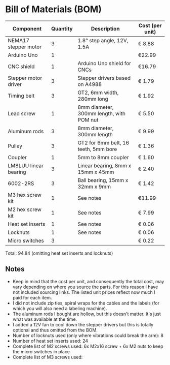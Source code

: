 # Bill of Materials (BOM)

| Component             | Quantity | Description                              | Cost (per unit) |
|-----------------------|----------|------------------------------------------|-----------------|
| NEMA17 stepper motor  | 3        | 1.8° step angle, 12V, 1.5A               | € 8.88          |
| Arduino Uno           | 1        |                                          | €22.99          |
| CNC shield            | 1        | Arduino Uno shield for CNCs              | €16.79          |
| Stepper motor driver  | 3        | Stepper drivers based on A4988           | € 1.79          |
| Timing belt           | 3        | GT2, 6mm width, 280mm long               | € 1.92          |
| Lead screw            | 1        | 8mm diameter, 300mm length, with POM nut | € 5.50          |
| Aluminum rods         | 3        | 8mm diameter, 300mm length               | € 9.99          |
| Pulley                | 3        | GT2 for 6mm belt, 16 teeth, 5mm bore     | € 1.36          |
| Coupler               | 1        | 5mm to 8mm coupler                       | € 1.60          |
| LM8LUU linear bearing | 3        | Linear bearing, 8mm x 15mm x 45mm        | € 2.40          |
| 6002-2RS              | 3        | Ball bearing, 15mm x 32mm x 9mm          | € 1.42          |
| M3 hex screw kit      | 1        | See notes                                | €11.99          |
| M2 hex screw kit      | 1        | See notes                                | € 7.99          |
| Heat set inserts      | 1        | See notes                                | € 0.06          |
| Locknuts              | 1        | See notes                                | € 0.06          |
| Micro switches        | 3        |                                          | € 0.22          |

Total: 94.84 (omitting heat set inserts and locknuts)

## Notes

- Keep in mind that the cost per unit, and consequently the total cost, may vary depending on where you source the parts. For this reason I have not included sourcing links. The listed unit prices reflect now much I paid for each item.
- I did not include zip ties, spiral wraps for the cables and the labels (for which you will also need a labeling machine).
- The aluminum rods I bought are hollow, but this doesn't matter. It's just what was available at the time.
- I added a 12V fan to cool down the stepper drivers but this is totally optional and thus omitted from the BOM.
- Number of locknuts used (only where vibrations could break the arm): 8
- Number of heat set inserts used: 24
- Complete list of M2 screws used: 6x M2x16 screw + 6x M2 nuts to keep the micro switches in place 
- Complete list of M3 screws used:
    